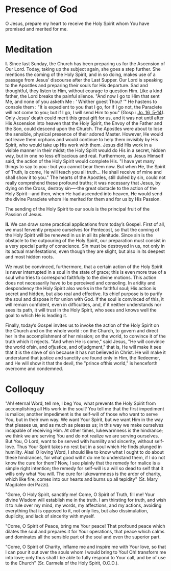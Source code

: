 # Presence of God

O Jesus, prepare my heart to receive the Holy Spirit whom You have promised and merited for me.

# Meditation

**I.** Since last Sunday, the Church has been preparing us for the Ascension of Our Lord. Today, taking up the subject again, she goes a step further. She mentions the coming of the Holy Spirit, and in so doing, makes use of a passage from Jesus’ discourse after the Last Supper. Our Lord is speaking to the Apostles and preparing their souls for His departure. Sad and thoughtful, they listen to Him, without courage to question Him. Like a kind father, the Lord breaks the painful silence. "And now I go to Him that sent Me, and none of you asketh Me : ‘ Whither goest Thou? ’" He hastens to console them : "It is expedient to you that I go, for if I go not, the Paraclete will not come to you; but if I go, I will send Him to you" (Gosp : [Jo. 16, 5-14](https://vulgata.online/bible/Jo.16?ed=DR2&vfn=DR2.Jo.16.5-14:vs)). Only Jesus’ death could merit this great gift for us, and it was not until after His Ascension into heaven that the Holy Spirit, the Envoy of the Father and the Son, could descend upon the Church. The Apostles were about to lose the sensible, physical presence of their adored Master. However, He would not leave them orphans and would continue to help them invisibly by His Spirit, who would take up His work with them. Jesus did His work in a visible manner in their midst; the Holy Spirit would do His in a secret, hidden way, but in one no less efficacious and real. Furthermore, as Jesus Himself said, the action of the Holy Spirit would complete His. "I have yet many things to say to you : but you cannot bear them now. But when He, the Spirit of Truth, is come, He will teach you all truth... He shall receive of mine and shall show it to you." The hearts of the Apostles, still dulled by sin, could not really comprehend these profound truths; it was necessary that Jesus, by dying on the Cross, destroy sin—-the great obstacle to the action of the Holy Spirit—and then, when He had ascended into heaven, He would send the divine Paraclete whom He merited for them and for us by His Passion.

The sending of the Holy Spirit to our souls is the principal fruit of the Passion of Jesus.

**II.** We can draw some practical applications from today’s Gospel. First of all, we must fervently prepare ourselves for Pentecost, so that the coming of the Holy Spirit will be renewed in us in all its plenitude. Since sin is the obstacle to the outpouring of the Holy Spirit, our preparation must consist in a very special purity of conscience. Sin must be destroyed in us, not only in its actual manifestations, even though they are slight, but also in its deepest and most hidden roots.

We must be convinced, furthermore, that a certain action of the Holy Spirit is never interrupted in a soul in the state of grace; this is even more true of a soul who tries to correspond faithfully to the divine motions. This action does not necessarily have to be perceived and consoling. In aridity and despondency the Holy Spirit also works in the faithful soul; His action is secret and hidden, but also real and effective. Its chief purpose is to purify the soul and dispose it for union with God. If the soul is convinced of this, it will remain confident, even in difficulties, and, if it neither understands nor sees its path, it will trust in the Holy Spirit, who sees and knows well the goal to which He is leading it.

Finally, today’s Gospel invites us to invoke the action of the Holy Spirit on the Church and on the whole world : on the Church, to govern and direct her in the accomplishment of her mission; on the world, to convince it of the truth which it rejects. "And when He is come," said Jesus, "He will convince the world ofsin, and ofjustice, and ofjudgment," that is, He will make it see that it is the slave of sin because it has not believed in Christ. He will make it understand that justice and sanctity are found only in Him, the Redeemer, and He will show it that the devil, the "prince ofthis world," is henceforth overcome and condemned.

# Colloquy

"Ah! eternal Word, tell me, I beg You, what prevents the Holy Spirit from accomplishing all His work in the soul? You tell me that the first impediment is malice; another impediment is the self-will of those who want to serve You, but in their own way. We want Your Spirit, but we want Him in the way that pleases us, and as much as pleases us; in this way we make ourselves incapable of receiving Him. At other times, lukewarmness is the hindrance; we think we are serving You and do not realize we are serving ourselves. But You, O Lord, want to be served with humility and sincerity, without self-love. Thus Your Spirit takes no rest but in a soul which He finds plunged in humility. Alas! O loving Word, I should like to know what I ought to do about these hindrances, for what good will it do me to understand them, if I do not know the cure for them? Now, I see plainly that the remedy for malice is a simple right intention; the remedy for self-will is a will so dead to self that it wills only what You will. The cure for lukewarmness is the ardor of charity, which like fire, comes into our hearts and burns up all tepidity" (St. Mary Magdalen dei Pazzi).

"Gome, O Holy Spirit, sanctify me! Come, O Spirit of Truth, fill me! Your divine Wisdom will establish me in the truth. I am thirsting for truth, and wish it to rule over my mind, my words, my affections, and my actions, avoiding everything that is opposed to it, not only lies, but also dissimulation, duplicity, and lack of sincerity with myself.

"Come, O Spirit of Peace, bring me Your peace! That profound peace which dilates the soul and prepares it for Your operations, that peace which calms and dominates all the sensible part of the soul and even the superior part.

"Come, O Spirit of Charity, inflame me and inspire me with Your love, so that I can pour it out over the souls whom I would bring to You! Oh! transform me into love; only thus shall I be able to fully respond to Your call, and be of use to the Church" (Sr. Carmela of the Holy Spirit, O.C.D.).
